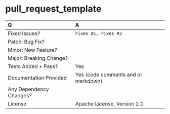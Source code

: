 # pull\_request\_template

| Q | A  |
| :--- | :--- |
| Fixed Issues? | `Fixes #1, Fixes #2`  |
| Patch: Bug Fix? |  |
| Minor: New Feature? |  |
| Major: Breaking Change? |  |
| Tests Added + Pass? | Yes |
| Documentation Provided | Yes \(code comments and or markdown\) |
| Any Dependency Changes? |  |
| License | Apache License, Version 2.0 |


